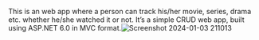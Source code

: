 This is an web app where a person can track his/her movie, series, drama etc. whether he/she watched it or not. It’s a simple CRUD web app, built using ASP.NET 6.0 in MVC format.![Screenshot 2024-01-03 211013](https://github.com/Alinur1/MovieApp/assets/87419413/99321c43-898d-4088-bd36-6b77a6a2b5e9)
